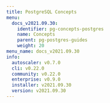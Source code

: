 ```yaml
---
title: PostgreSQL Concepts
menu:
  docs_v2021.09.30:
    identifier: pg-concepts-postgres
    name: Concepts
    parent: pg-postgres-guides
    weight: 20
menu_name: docs_v2021.09.30
info:
  autoscaler: v0.7.0
  cli: v0.22.0
  community: v0.22.0
  enterprise: v0.9.0
  installer: v2021.09.30
  version: v2021.09.30
---
```


